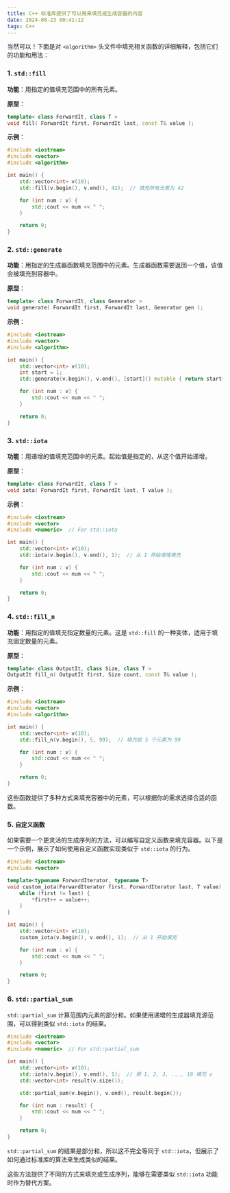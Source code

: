 ```yaml
---
title: C++ 标准库提供了可以用来填充或生成容器的内容
date: 2024-08-23 00:41:12
tags: C++
---
```


当然可以！下面是对 `<algorithm>` 头文件中填充相关函数的详细解释，包括它们的功能和用法：

### 1. `std::fill`

**功能**：用指定的值填充范围中的所有元素。

**原型**：
```cpp
template< class ForwardIt, class T >
void fill( ForwardIt first, ForwardIt last, const T& value );
```

**示例**：
```cpp
#include <iostream>
#include <vector>
#include <algorithm>

int main() {
    std::vector<int> v(10);
    std::fill(v.begin(), v.end(), 42);  // 填充所有元素为 42

    for (int num : v) {
        std::cout << num << " ";
    }

    return 0;
}
```

### 2. `std::generate`

**功能**：用指定的生成器函数填充范围中的元素。生成器函数需要返回一个值，该值会被填充到容器中。

**原型**：
```cpp
template< class ForwardIt, class Generator >
void generate( ForwardIt first, ForwardIt last, Generator gen );
```

**示例**：
```cpp
#include <iostream>
#include <vector>
#include <algorithm>

int main() {
    std::vector<int> v(10);
    int start = 1;
    std::generate(v.begin(), v.end(), [start]() mutable { return start++; });

    for (int num : v) {
        std::cout << num << " ";
    }

    return 0;
}
```

### 3. `std::iota`

**功能**：用递增的值填充范围中的元素。起始值是指定的，从这个值开始递增。

**原型**：
```cpp
template< class ForwardIt, class T >
void iota( ForwardIt first, ForwardIt last, T value );
```

**示例**：
```cpp
#include <iostream>
#include <vector>
#include <numeric>  // For std::iota

int main() {
    std::vector<int> v(10);
    std::iota(v.begin(), v.end(), 1);  // 从 1 开始递增填充

    for (int num : v) {
        std::cout << num << " ";
    }

    return 0;
}
```

### 4. `std::fill_n`

**功能**：用指定的值填充指定数量的元素。这是 `std::fill` 的一种变体，适用于填充固定数量的元素。

**原型**：
```cpp
template< class OutputIt, class Size, class T >
OutputIt fill_n( OutputIt first, Size count, const T& value );
```

**示例**：
```cpp
#include <iostream>
#include <vector>
#include <algorithm>

int main() {
    std::vector<int> v(10);
    std::fill_n(v.begin(), 5, 99);  // 填充前 5 个元素为 99

    for (int num : v) {
        std::cout << num << " ";
    }

    return 0;
}
```

这些函数提供了多种方式来填充容器中的元素，可以根据你的需求选择合适的函数。


### 5. `自定义函数`

如果需要一个更灵活的生成序列的方法，可以编写自定义函数来填充容器。以下是一个示例，展示了如何使用自定义函数实现类似于 `std::iota` 的行为。

```cpp
#include <iostream>
#include <vector>

template<typename ForwardIterator, typename T>
void custom_iota(ForwardIterator first, ForwardIterator last, T value) {
    while (first != last) {
        *first++ = value++;
    }
}

int main() {
    std::vector<int> v(10);
    custom_iota(v.begin(), v.end(), 1);  // 从 1 开始填充

    for (int num : v) {
        std::cout << num << " ";
    }

    return 0;
}
```

### 6. `std::partial_sum`

`std::partial_sum` 计算范围内元素的部分和。如果使用递增的生成器填充源范围，可以得到类似 `std::iota` 的结果。

```cpp
#include <iostream>
#include <vector>
#include <numeric>  // For std::partial_sum

int main() {
    std::vector<int> v(10);
    std::iota(v.begin(), v.end(), 1);  // 用 1, 2, 3, ..., 10 填充 v
    std::vector<int> result(v.size());

    std::partial_sum(v.begin(), v.end(), result.begin());

    for (int num : result) {
        std::cout << num << " ";
    }

    return 0;
}
```

`std::partial_sum` 的结果是部分和，所以这不完全等同于 `std::iota`，但展示了如何通过标准库的算法来生成类似的结果。

这些方法提供了不同的方式来填充或生成序列，能够在需要类似 `std::iota` 功能时作为替代方案。